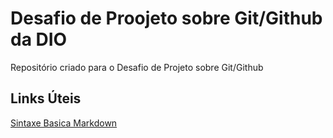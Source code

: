 # Desafio de Proojeto sobre Git/Github da DIO
Repositório criado para o Desafio de Projeto sobre Git/Github

## Links Úteis
[Sintaxe Basica Markdown](https://www.markdownguide.org/basic-syntax/)
